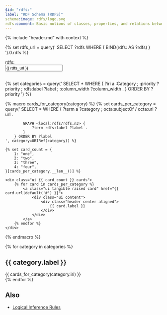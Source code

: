 ```yaml
---
$id: "rdfs:"
label: "RDF Schema (RDFS)"
schema:image: rdfs/logo.svg
rdfs:comment: Basic notions of classes, properties, and relations between them.
---
```


<style>
.ui.tangible.card,
a.ui.card:hover,
.ui.link.card:hover,
.ui.cards a.card:hover,
.ui.link.cards .card:hover {
    background: url(backgrounds/classy_fabric/classy_fabric/classy_fabric.png);
}

.ui.tangible.card .content .header {
    color: white;
}

a.ui.tangible.card {
    padding-bottom: 36px;
    padding-top: 36px;
}
</style>


{% include "header.md" with context %}


{% set rdfs_url = query('
    SELECT ?rdfs WHERE {
        BIND(rdfs: AS ?rdfs)
    }
').0.rdfs %}

<div class="ui container">
    <div class="ui large fluid action labeled input">
      <div class="ui label">
        rdfs:
      </div>
      <input readonly type="text" placeholder="" value="{{ rdfs_url }}">
      <a class="ui green button" href="{{ rdfs_url }}">
        <i class="external alternate icon"></i>
      </a>
    </div>
</div>

<br/>

{% set categories = query('
    SELECT * WHERE {
        ?iri
            a :Category ;
            :priority ?priority ;
            rdfs:label ?label ;
            :column_width ?column_width .
    } ORDER BY ?priority
') %}

{% macro cards_for_category(category) %}
    {% set cards_per_category = query('
        SELECT * WHERE {
            ?term
                a ?category ;
                octa:subjectOf / octa:url ?url .
            
            GRAPH <local:rdfs/rdfs.n3> {
                ?term rdfs:label ?label .
            }
        } ORDER BY ?label
    ', category=URIRef(category)) %}
    
    {% set card_count = {
        1: "one",
        2: "two",
        3: "three",
        4: "four",
    }[cards_per_category.__len__()] %}

    <div class="ui {{ card_count }} cards">
        {% for card in cards_per_category %}
            <a class="ui tangible raised card" href="{{ card.url|default('#') }}">
                <div class="ui content">
                    <div class="header center aligned">
                        {{ card.label }}
                    </div>
                </div>
            </a>
        {% endfor %}
    </div>
{% endmacro %}

<div class="ui grid">
    {% for category in categories %}
    <div class="{{ category.column_width }} wide column">
        <h2>{{ category.label }}</h2>
        {{ cards_for_category(category.iri) }}
    </div>
    {% endfor %}
</div>

## Also

- [Logical Inference Rules](/rdfs/inference/)
